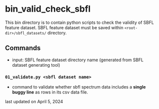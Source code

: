# bin_valid_check_sbfl
This bin directory is to contain python scripts to check the validity of SBFL feature dataset. SBFL feature dataset must be saved within ``<root-dir>/sbfl_datasets/`` directory.


## Commands
* input: SBFL feature dataset directory name (generated from SBFL dataset generating tool)

### ``01_validate.py <sbfl dataset name>``
* command to validate whether sbfl spectrum data includes a **single buggy line** as rows in its csv data file.



last updated on April 5, 2024
